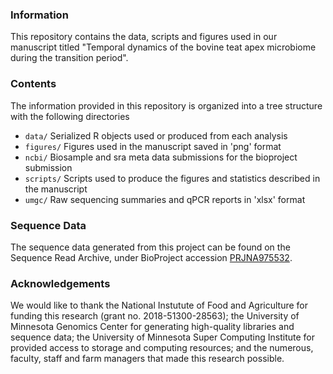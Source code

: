 ### Information
This repository contains the data, scripts and figures used in our manuscript titled "Temporal dynamics of the bovine teat apex microbiome during the transition period".

### Contents
The information provided in this repository is organized into a tree structure with the following directories
- `data/` Serialized R objects used or produced from each analysis
- `figures/` Figures used in the manuscript saved in 'png' format
- `ncbi/` Biosample and sra meta data submissions for the bioproject submission
- `scripts/` Scripts used to produce the figures and statistics described in the manuscript
- `umgc/` Raw sequencing summaries and qPCR reports in 'xlsx' format

### Sequence Data
The sequence data generated from this project can be found on the Sequence Read Archive, under BioProject accession [PRJNA975532](https://www.ncbi.nlm.nih.gov/bioproject/PRJNA975532).

### Acknowledgements
We would like to thank the National Instutute of Food and Agriculture for funding this research (grant no. 2018-51300-28563); the University of Minnesota Genomics Center for generating high-quality libraries and sequence data; the University of Minnesota Super Computing Institute for provided access to storage and computing resources; and the numerous, faculty, staff and farm managers that made this research possible.

